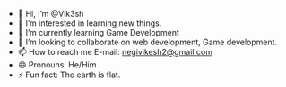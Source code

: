 - 👋 Hi, I’m @Vik3sh
- 👀 I’m interested in learning new things.
- 🌱 I’m currently learning Game Development
- 💞️ I’m looking to collaborate on web development, Game development.
- 📫 How to reach me E-mail: negivikesh2@gmail.com
- 😄 Pronouns: He/Him
- ⚡ Fun fact: The earth is flat.

<!---
Vik3sh/Vik3sh is a ✨ special ✨ repository because its `README.md` (this file) appears on your GitHub profile.
You can click the Preview link to take a look at your changes.
--->
